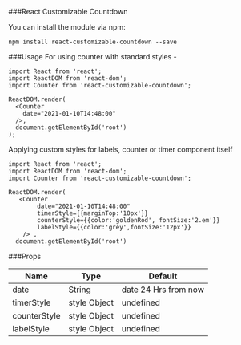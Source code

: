 ###React Customizable Countdown


You can install the module via npm:

 `npm install react-customizable-countdown --save`


###Usage
For using counter with standard styles - 

```
import React from 'react';
import ReactDOM from 'react-dom';
import Counter from 'react-customizable-countdown';
 
ReactDOM.render(
  <Counter 
    date="2021-01-10T14:48:00" 
  />,
  document.getElementById('root')
);
```

Applying custom styles for labels, counter or timer component itself 

```
import React from 'react';
import ReactDOM from 'react-dom';
import Counter from 'react-customizable-countdown';
 
ReactDOM.render(
   <Counter 
        date="2021-01-10T14:48:00" 
        timerStyle={{marginTop:'10px'}} 
        counterStyle={{color:'goldenRod', fontSize:'2.em'}} 
        labelStyle={{color:'grey',fontSize:'12px'}}
    /> ,
  document.getElementById('root')

```

###Props

| Name  | Type | Default |
| ------------- | ------------- | ------------- | 
| date  | String  | date 24 Hrs from now |
| timerStyle | style Object | undefined | 
| counterStyle | style Object | undefined | 
| labelStyle | style Object | undefined | 


